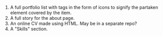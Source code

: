1. A full portfolio list with tags in the form of icons to signify the partaken element covered by the item.
2. A full story for the about page.
3. An online CV made using HTML. May be in a separate repo?
4. A "Skills" section.
